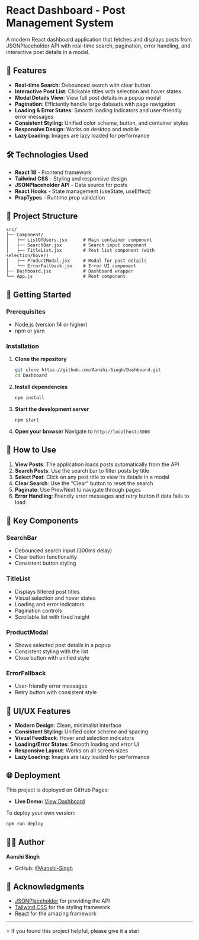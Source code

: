 # React Dashboard - Post Management System

A modern React dashboard application that fetches and displays posts from JSONPlaceholder API with real-time search, pagination, error handling, and interactive post details in a modal.

## 🚀 Features

- **Real-time Search**: Debounced search with clear button
- **Interactive Post List**: Clickable titles with selection and hover states
- **Modal Details View**: View full post details in a popup modal
- **Pagination**: Efficiently handle large datasets with page navigation
- **Loading & Error States**: Smooth loading indicators and user-friendly error messages
- **Consistent Styling**: Unified color scheme, button, and container styles
- **Responsive Design**: Works on desktop and mobile
- **Lazy Loading**: Images are lazy loaded for performance

## 🛠️ Technologies Used

- **React 18** - Frontend framework
- **Tailwind CSS** - Styling and responsive design
- **JSONPlaceholder API** - Data source for posts
- **React Hooks** - State management (useState, useEffect)
- **PropTypes** - Runtime prop validation

## 📁 Project Structure

```
src/
├── Component/
│   ├── ListOfUsers.jsx      # Main container component
│   ├── SearchBar.jsx        # Search input component
│   ├── TitleList.jsx        # Post list component (with selection/hover)
│   ├── ProductModal.jsx     # Modal for post details
│   └── ErrorFallback.jsx    # Error UI component
├── Dashboard.jsx            # Dashboard wrapper
└── App.js                   # Root component
```

## 🚀 Getting Started

### Prerequisites

- Node.js (version 14 or higher)
- npm or yarn

### Installation

1. **Clone the repository**
   ```bash
   git clone https://github.com/Aanshi-Singh/Dashboard.git
   cd Dashboard
   ```

2. **Install dependencies**
   ```bash
   npm install
   ```

3. **Start the development server**
   ```bash
   npm start
   ```

4. **Open your browser**
   Navigate to `http://localhost:3000`

## 🎯 How to Use

1. **View Posts**: The application loads posts automatically from the API
2. **Search Posts**: Use the search bar to filter posts by title
3. **Select Post**: Click on any post title to view its details in a modal
4. **Clear Search**: Use the "Clear" button to reset the search
5. **Paginate**: Use Prev/Next to navigate through pages
6. **Error Handling**: Friendly error messages and retry button if data fails to load

## 🔧 Key Components

### SearchBar
- Debounced search input (300ms delay)
- Clear button functionality
- Consistent button styling

### TitleList
- Displays filtered post titles
- Visual selection and hover states
- Loading and error indicators
- Pagination controls
- Scrollable list with fixed height

### ProductModal
- Shows selected post details in a popup
- Consistent styling with the list
- Close button with unified style

### ErrorFallback
- User-friendly error messages
- Retry button with consistent style

## 🎨 UI/UX Features

- **Modern Design**: Clean, minimalist interface
- **Consistent Styling**: Unified color scheme and spacing
- **Visual Feedback**: Hover and selection indicators
- **Loading/Error States**: Smooth loading and error UI
- **Responsive Layout**: Works on all screen sizes
- **Lazy Loading**: Images are lazy loaded for performance

## 🌐 Deployment

This project is deployed on GitHub Pages:
- **Live Demo:** [View Dashboard](https://aanshi-singh.github.io/Dashboard/)

To deploy your own version:
```bash
npm run deploy
```

## 👨‍💻 Author

**Aanshi Singh**
- GitHub: [@Aanshi-Singh](https://github.com/Aanshi-Singh)

## 🙏 Acknowledgments

- [JSONPlaceholder](https://jsonplaceholder.typicode.com/) for providing the API
- [Tailwind CSS](https://tailwindcss.com/) for the styling framework
- [React](https://reactjs.org/) for the amazing framework

---

⭐ If you found this project helpful, please give it a star!
